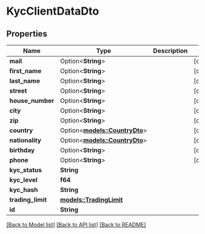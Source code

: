 # KycClientDataDto

## Properties

Name | Type | Description | Notes
------------ | ------------- | ------------- | -------------
**mail** | Option<**String**> |  | [optional]
**first_name** | Option<**String**> |  | [optional]
**last_name** | Option<**String**> |  | [optional]
**street** | Option<**String**> |  | [optional]
**house_number** | Option<**String**> |  | [optional]
**city** | Option<**String**> |  | [optional]
**zip** | Option<**String**> |  | [optional]
**country** | Option<[**models::CountryDto**](CountryDto.md)> |  | [optional]
**nationality** | Option<[**models::CountryDto**](CountryDto.md)> |  | [optional]
**birthday** | Option<**String**> |  | [optional]
**phone** | Option<**String**> |  | [optional]
**kyc_status** | **String** |  | 
**kyc_level** | **f64** |  | 
**kyc_hash** | **String** |  | 
**trading_limit** | [**models::TradingLimit**](TradingLimit.md) |  | 
**id** | **String** |  | 

[[Back to Model list]](../README.md#documentation-for-models) [[Back to API list]](../README.md#documentation-for-api-endpoints) [[Back to README]](../README.md)


